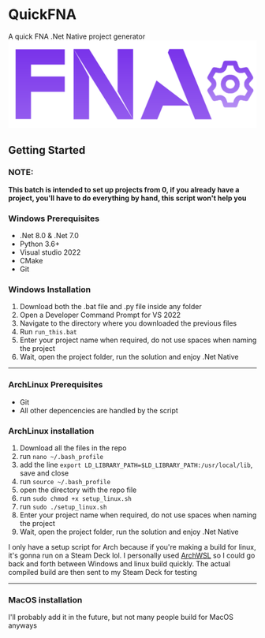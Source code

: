 # QuickFNA
A quick FNA .Net Native project generator 
![Logo](Resources/logo.png)

## Getting Started
### NOTE:
**This batch is intended to set up projects from 0, if you already have a project, you'll have to do everything by hand, this script won't help you**

### Windows Prerequisites
* .Net 8.0 & .Net 7.0
* Python 3.6+
* Visual studio 2022
* CMake
* Git

### Windows Installation
1. Download both the .bat file and .py file inside any folder
2. Open a Developer Command Prompt for VS 2022
3. Navigate to the directory where you downloaded the previous files
4. Run ```run_this.bat ```
5. Enter your project name when required, do not use spaces when naming the project
6. Wait, open the project folder, run the solution and enjoy .Net Native 

---

### ArchLinux Prerequisites
* Git
* All other depencencies are handled by the script
  
### ArchLinux installation
1. Download all the files in the repo
2. run ```nano ~/.bash_profile```
3. add the line ```export LD_LIBRARY_PATH=$LD_LIBRARY_PATH:/usr/local/lib```, save and close
4. run ```source ~/.bash_profile```
5. open the directory with the repo file
6. run ```sudo chmod +x setup_linux.sh```
7. run ```sudo ./setup_linux.sh```
8. Enter your project name when required, do not use spaces when naming the project
9. Wait, open the project folder, run the solution and enjoy .Net Native

I only have a setup script for Arch because if you're making a build for linux, it's gonna run on a Steam Deck lol. I personally used [ArchWSL](https://github.com/yuk7/ArchWSL.git) so I could go back and forth between Windows and linux build quickly. The actual compiled build are then sent to my Steam Deck for testing

---

### MacOS installation
I'll probably add it in the future, but not many people build for MacOS anyways 
